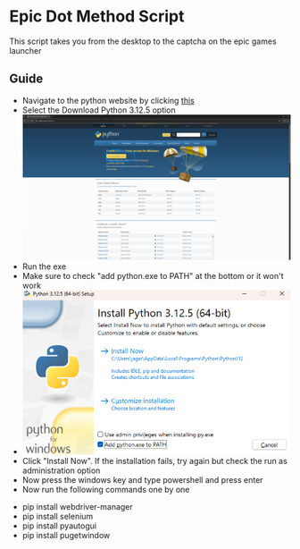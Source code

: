 # Epic Dot Method Script

This script takes you from the desktop to the captcha on the epic games launcher

## Guide
* Navigate to the python website by clicking [this](https://python.org/downloads)
*  Select the Download Python 3.12.5 option
![Python Download](images/pythonDL.png)
* Run the exe
* Make sure to check "add python.exe to PATH" at the bottom or it won't work
* ![Add to PATH](images/addtopath.png)
* Click "Install Now". If the installation fails, try again but check the run as administration option
* Now press the windows key and type powershell and press enter
* Now run the following commands one by one
- pip install webdriver-manager
- pip install selenium
- pip install pyautogui
- pip install pugetwindow
